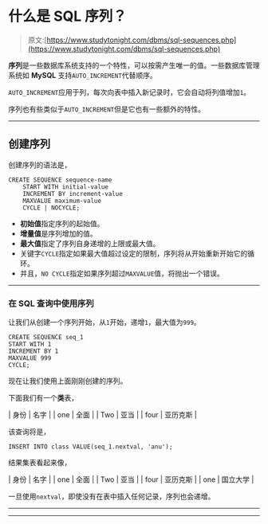 # 什么是 SQL 序列？

> 原文:[https://www.studytonight.com/dbms/sql-sequences.php](https://www.studytonight.com/dbms/sql-sequences.php)

**序列**是一些数据库系统支持的一个特性，可以按需产生唯一的值。一些数据库管理系统如 **MySQL** 支持`AUTO_INCREMENT`代替顺序。

`AUTO_INCREMENT`应用于列，每次向表中插入新记录时，它会自动将列值增加`1`。

序列也有些类似于`AUTO_INCREMENT`但是它也有一些额外的特性。

* * *

## 创建序列

创建序列的语法是，

```
CREATE SEQUENCE sequence-name
    START WITH initial-value
    INCREMENT BY increment-value
    MAXVALUE maximum-value
    CYCLE | NOCYCLE;
```

*   **初始值**指定序列的起始值。
*   **增量值**是序列增加的值。
*   **最大值**指定了序列自身递增的上限或最大值。
*   关键字`CYCLE`指定如果最大值超过设定的限制，序列将从开始重新开始它的循环。
*   并且，`NO CYCLE`指定如果序列超过`MAXVALUE`值，将抛出一个错误。

* * *

### 在 SQL 查询中使用序列

让我们从创建一个序列开始，从`1`开始，递增`1`，最大值为`999`。

```
CREATE SEQUENCE seq_1
START WITH 1
INCREMENT BY 1
MAXVALUE 999
CYCLE;
```

现在让我们使用上面刚刚创建的序列。

下面我们有一个**类**表，

| 身份 | 名字 |
| one | 全面 |
| Two | 亚当 |
| four | 亚历克斯 |

该查询将是，

```
INSERT INTO class VALUE(seq_1.nextval, 'anu');
```

结果集表看起来像，

| 身份 | 名字 |
| one | 全面 |
| Two | 亚当 |
| four | 亚历克斯 |
| one | 国立大学 |

一旦使用`nextval`，即使没有在表中插入任何记录，序列也会递增。

* * *

* * *